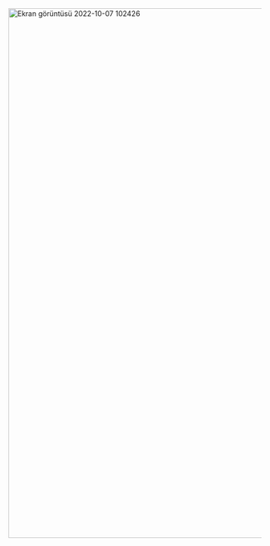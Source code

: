 <img width="1054" alt="Ekran görüntüsü 2022-10-07 102426" src="https://user-images.githubusercontent.com/55911470/194498199-1b404f9a-992e-4348-a5cb-a6b212f93b0c.png">
